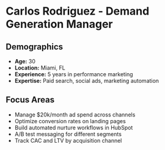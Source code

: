 # Carlos Rodriguez - Demand Generation Manager

## Demographics
- **Age:** 30
- **Location:** Miami, FL
- **Experience:** 5 years in performance marketing
- **Expertise:** Paid search, social ads, marketing automation

## Focus Areas
- Manage $20k/month ad spend across channels
- Optimize conversion rates on landing pages
- Build automated nurture workflows in HubSpot
- A/B test messaging for different segments
- Track CAC and LTV by acquisition channel